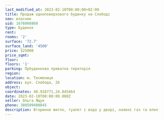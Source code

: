 ```yaml
---
last_modified_at: 2023-02-10T00:00:00+02:00
title: Продаж одноповерхового будинку на Слободі
seo: власник
uid: 1676008860
type: Будинок
rent:
rooms: '2'
surface: '72.7'
surface_land: '4500'
price: $25000
price_sqmt:
floor:
floors: '1'
parking: Прбудинкова приватна територія
region:
location: м. Тисмениця
address: вул. Слобода, 26
object:
coordinates: 48.918771,24.845464
date: 2023-02-10T00:00:00.000Z
seller: Ольга Ящук
phone: 380509400845
description: Вторинне житло, туалет і вода у дворі, наявні газ та електрика, частково з меблями, придатний для проживання
---
```

